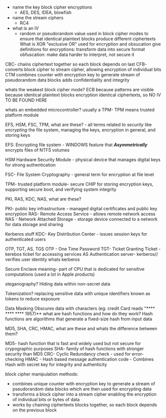 
* name the key block cipher encryptions
	* AES, DES, IDEA, blowfish
* name the stream ciphers
	* RC4
* what is an IV
	* random or pseudorandom value used in block cipher modes to ensure that identical plaintext blocks produce different ciphertexts
What is XOR
	"exclusive OR" used for encryption and obsucation
	give definitions for 
	encryptions: transform data into secure format
	obfuscation: make data harder to interpret, not secure it


CBC- chains ciphertext together so each block depends on last
CFB- converts block cipher to stream cipher, allowing encryption of individual bits
CTM combines counter with encryption key to generate stream of pseudorandom data blocks
	adds confidentiality and integrity 

whats the weakest block cipher mode?
	ECB because patterns are visible because identical plaintext blocks encryption identical ciphertexts, so NO IV TO BE FOUND HERE


whats an embedded microcontroller?
	usually a TPM- TPM means trusted platform module

EFS, HSM, FSC, TPM, what are these? - all terms related to *security* like *encrypting* the file  system, managing the keys, encryption in general, and storing keys

EFS: Encrypting file system - WINDOWS feature that ***Asymmetrically*** encrypts files of NTFS volumes

HSM Hardware Security Module - physical device that manages digital keys for strong authentication

FSC- File System Cryptography - general term for encryption at file level

TPM- trusted platform module- secure CHIP for storing encryption keys, supporting secure boot, and verifying system integrity 


PKI, RAS, KDC, NAS, what are these?

PKI- public key infrastructure - managed digital certificates and public key encryption
RAS- Remote Access Service - allows remote network access
NAS - Network Attached Storage - storage device connected to a network for data storage and sharing

Kerberos stuff
KDC- Key Distribution Center - issues session keys for authenticated users

OTP, TGT, AS, TGS
OTP - One Time Password
TGT- Ticket Granting Ticket - kerebos ticket for accessing services
AS Authentication server- kerberos// verifies user identity
whats kerberos

Secure Enclave meaning- part of CPU that is dedicated for sensitive computations (used a lot in Apple products)

steganography?
Hiding data within non-secret data

Tokenization?
	replacing sensitive data with unique identifiers known as tokens to reduce exposure

Data Masking
	Obscures data with characters (eg: credit Card reads "**** **** **** 1957)**
what are hash functions and how do they work?
	Hash functions are algorithms that generate a fixed-size hash from input data

MD5, SHA, CRC, HMAC, what are these and whats the difference between them?

MD5- hash function that is fast and widely used but not secure for crypographic purposes
SHA- family of hash functions with stronger security than MD5
CRC- Cyclic Redundancy check - used for error-checking
HMAC - Hash based message authentication code - Combines Hash with secret key for integrity and authenticity 

block cipher manipulation methods:
* combines unique counter with encryption key to generate a stream of pseudorandom data blocks which are then used for encrypting data
* transforms a block cipher into a stream cipher enabling the encryption of individual bits or bytes of data
* works by chaining ciphertexts blocks together, so each block depends on the previous block